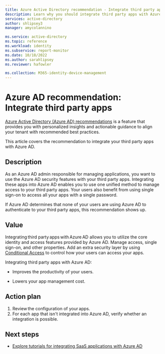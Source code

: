 ```yaml
---
title: Azure Active Directory recommendation - Integrate third party apps with Azure AD | Microsoft Docs
description: Learn why you should integrate third party apps with Azure AD
services: active-directory
author: shlipsey3
manager: amycolannino

ms.service: active-directory
ms.topic: reference
ms.workload: identity
ms.subservice: report-monitor
ms.date: 10/18/2022
ms.author: sarahlipsey
ms.reviewer: hafowler

ms.collection: M365-identity-device-management
---
```


# Azure AD recommendation: Integrate third party apps 

[Azure Active Directory (Azure AD) recommendations](overview-recommendations.md) is a feature that provides you with personalized insights and actionable guidance to align your tenant with recommended best practices.

This article covers the recommendation to integrate your third party apps with Azure AD. 

## Description

As an Azure AD admin responsible for managing applications, you want to use the Azure AD security features with your third party apps. Integrating these apps into Azure AD enables you to use one unified method to manage access to your third party apps. Your users also benefit from using single sign-on to access all your apps with a single password.

If Azure AD determines that none of your users are using Azure AD to authenticate to your third party apps, this recommendation shows up. 

## Value 

Integrating third party apps with Azure AD allows you to utilize the core identity and access features provided by Azure AD. Manage access, single sign-on, and other properties. Add an extra security layer by using [Conditional Access](../conditional-access/overview.md) to control how your users can access your apps.

Integrating third party apps with Azure AD:
- Improves the productivity of your users.

- Lowers your app management cost.

## Action plan

1. Review the configuration of your apps. 
2. For each app that isn't integrated into Azure AD, verify whether an integration is possible.
 

## Next steps

- [Explore tutorials for integrating SaaS applications with Azure AD](../saas-apps/tutorial-list.md)
